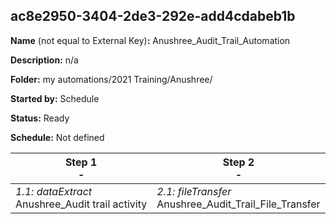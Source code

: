 ## ac8e2950-3404-2de3-292e-add4cdabeb1b

**Name** (not equal to External Key)**:** Anushree_Audit_Trail_Automation

**Description:** n/a

**Folder:** my automations/2021 Training/Anushree/

**Started by:** Schedule

**Status:** Ready

**Schedule:** Not defined

| Step 1<br>_-_ | Step 2<br>_-_ |
| --- | --- |
| _1.1: dataExtract_<br>Anushree_Audit trail activity | _2.1: fileTransfer_<br>Anushree_Audit_Trail_File_Transfer |
